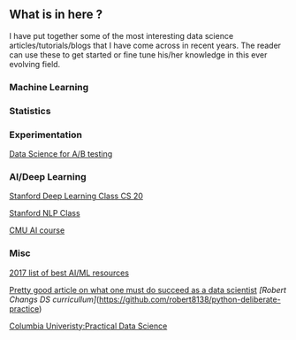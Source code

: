 ## What is in here ?

I have put together some of the most interesting data science articles/tutorials/blogs that I have come across in recent years. The reader can use these to get started or fine tune his/her knowledge in this ever evolving field.

### Machine Learning


### Statistics

### Experimentation
[Data Science for A/B testing](https://towardsdatascience.com/data-science-you-need-to-know-a-b-testing-f2f12aff619a)

### AI/Deep Learning

[Stanford Deep Learning Class CS 20](https://web.stanford.edu/class/cs20si/syllabus.html)

[Stanford NLP Class](http://web.stanford.edu/class/cs224n/)

[CMU AI course](http://www.cs.cmu.edu/~zkolter/course/15-780-s14/index.html)



### Misc

[2017 list of best AI/ML resources](https://hackernoon.com/index-of-best-ai-machine-learning-resources-71ba0c73e34d)

[Pretty good article on what one must do succeed as a data scientist](https://medium.com/@rchang/advice-for-new-and-junior-data-scientists-2ab02396cf5b) *[Robert Changs DS curricullum]*(https://github.com/robert8138/python-deliberate-practice)

[Columbia Univeristy:Practical Data Science](http://columbia-applied-data-science.github.io/appdatasci.pdf)

